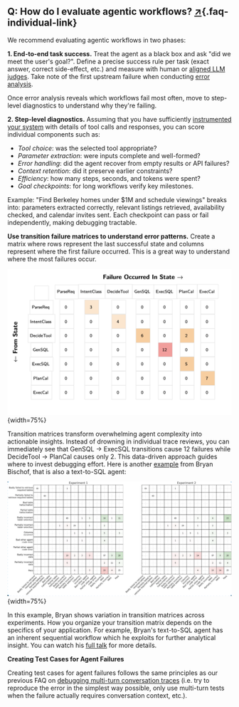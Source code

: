 ## Q: How do I evaluate agentic workflows? [↗](/blog/posts/evals-faq/how-do-i-evaluate-agentic-workflows.html){.faq-individual-link}

We recommend evaluating agentic workflows in two phases:

**1. End-to-end task success.** Treat the agent as a black box and ask "did we meet the user's goal?". Define a precise success rule per task (exact answer, correct side-effect, etc.) and measure with human or [aligned LLM judges](https://hamel.dev/blog/posts/llm-judge/).  Take note of the first upstream failure when conducting [error analysis](/blog/posts/evals-faq/why-is-error-analysis-so-important-in-llm-evals-and-how-is-it-performed.html).  

Once error analysis reveals which workflows fail most often, move to step-level diagnostics to understand why they're failing.

**2. Step-level diagnostics.** Assuming that you have sufficiently [instrumented your system](https://hamel.dev/blog/posts/evals/#logging-traces) with details of tool calls and responses, you can score individual components such as:
- *Tool choice*: was the selected tool appropriate?
- *Parameter extraction*: were inputs complete and well-formed?
- *Error handling*: did the agent recover from empty results or API failures?
- *Context retention*: did it preserve earlier constraints?
- *Efficiency*: how many steps, seconds, and tokens were spent?
- *Goal checkpoints*: for long workflows verify key milestones.

Example: "Find Berkeley homes under $1M and schedule viewings" breaks into: parameters extracted correctly, relevant listings retrieved, availability checked, and calendar invites sent. Each checkpoint can pass or fail independently, making debugging tractable.

**Use transition failure matrices to understand error patterns.** Create a matrix where rows represent the last successful state and columns represent where the first failure occurred.  This is a great way to understand where the most failures occur.

![Transition failure matrix showing hotspots in text-to-SQL agent workflow](images/shreya_matrix.png){width=75%}

Transition matrices transform overwhelming agent complexity into actionable insights. Instead of drowning in individual trace reviews, you can immediately see that GenSQL → ExecSQL transitions cause 12 failures while DecideTool → PlanCal causes only 2. This data-driven approach guides where to invest debugging effort. Here is another [example](https://www.figma.com/deck/nwRlh5renu4s4olaCsf9lG/Failure-is-a-Funnel?node-id=2009-927&t=GJlTtxQ8bLJaQ92A-1) from Bryan Bischof, that is also a text-to-SQL agent:

![Bischof, Bryan "Failure is A Funnel - Data Council, 2025"](images/bischof_matrix.png){width=75%}

In this example, Bryan shows variation in transition matrices across experiments. How you organize your transition matrix depends on the specifics of your application.  For example, Bryan's text-to-SQL agent has an inherent sequential workflow which he exploits for further analytical insight.  You can watch his [full talk](https://youtu.be/R_HnI9oTv3c?si=hRRhDiydHU5k6ikc) for more details.

**Creating Test Cases for Agent Failures**

Creating test cases for agent failures follows the same principles as our previous FAQ on [debugging multi-turn conversation traces](/blog/posts/evals-faq/how-do-i-debug-multi-turn-conversation-traces.html) (i.e. try to reproduce the error in the simplest way possible, only use multi-turn tests when the failure actually requires conversation context, etc.).